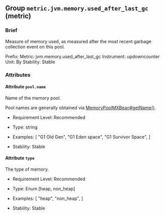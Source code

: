 ## Group `metric.jvm.memory.used_after_last_gc` (metric)

### Brief

Measure of memory used, as measured after the most recent garbage collection event on this pool.



Prefix: 
Metric: jvm.memory.used_after_last_gc
Instrument: updowncounter
Unit: By
Stability: Stable

### Attributes


#### Attribute `pool.name`

Name of the memory pool.


Pool names are generally obtained via [MemoryPoolMXBean#getName()](https://docs.oracle.com/en/java/javase/11/docs/api/java.management/java/lang/management/MemoryPoolMXBean.html#getName()).

- Requirement Level: Recommended
  
- Type: string
- Examples: [
    "G1 Old Gen",
    "G1 Eden space",
    "G1 Survivor Space",
]
  
- Stability: Stable
  
  
#### Attribute `type`

The type of memory.


- Requirement Level: Recommended
  
- Type: Enum [heap, non_heap]
- Examples: [
    "heap",
    "non_heap",
]
  
- Stability: Stable
  
  